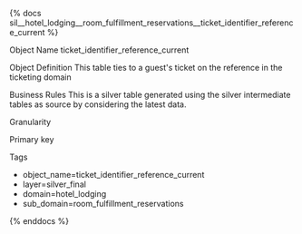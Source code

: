{% docs sil__hotel_lodging__room_fulfillment_reservations__ticket_identifier_reference_current %}

Object Name
ticket_identifier_reference_current

Object Definition
This table ties to a guest's ticket on the reference in the ticketing domain

Business Rules
This is a silver table generated using the silver intermediate tables as source by considering the latest data.

Granularity

Primary key

Tags
- object_name=ticket_identifier_reference_current
- layer=silver_final
- domain=hotel_lodging
- sub_domain=room_fulfillment_reservations

{% enddocs %}